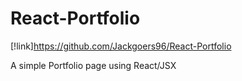 # React-Portfolio

[!link]https://github.com/Jackgoers96/React-Portfolio

A simple Portfolio page using React/JSX


